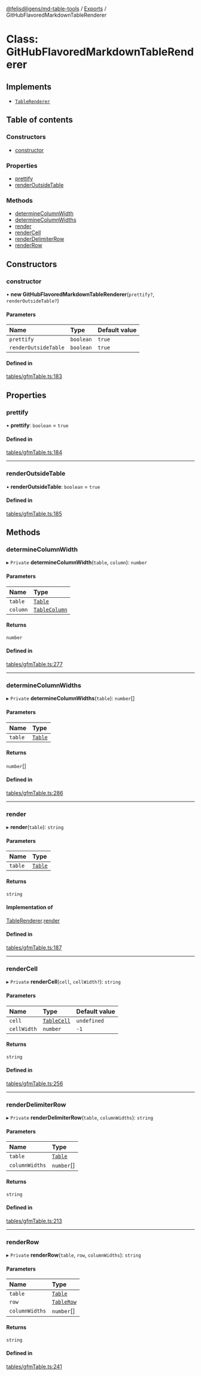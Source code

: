 [@felisdiligens/md-table-tools](../README.md) / [Exports](../modules.md) / GitHubFlavoredMarkdownTableRenderer

# Class: GitHubFlavoredMarkdownTableRenderer

## Implements

- [`TableRenderer`](../interfaces/TableRenderer.md)

## Table of contents

### Constructors

- [constructor](GitHubFlavoredMarkdownTableRenderer.md#constructor)

### Properties

- [prettify](GitHubFlavoredMarkdownTableRenderer.md#prettify)
- [renderOutsideTable](GitHubFlavoredMarkdownTableRenderer.md#renderoutsidetable)

### Methods

- [determineColumnWidth](GitHubFlavoredMarkdownTableRenderer.md#determinecolumnwidth)
- [determineColumnWidths](GitHubFlavoredMarkdownTableRenderer.md#determinecolumnwidths)
- [render](GitHubFlavoredMarkdownTableRenderer.md#render)
- [renderCell](GitHubFlavoredMarkdownTableRenderer.md#rendercell)
- [renderDelimiterRow](GitHubFlavoredMarkdownTableRenderer.md#renderdelimiterrow)
- [renderRow](GitHubFlavoredMarkdownTableRenderer.md#renderrow)

## Constructors

### constructor

• **new GitHubFlavoredMarkdownTableRenderer**(`prettify?`, `renderOutsideTable?`)

#### Parameters

| Name | Type | Default value |
| :------ | :------ | :------ |
| `prettify` | `boolean` | `true` |
| `renderOutsideTable` | `boolean` | `true` |

#### Defined in

[tables/gfmTable.ts:183](https://github.com/FelisDiligens/md-table-tools/blob/0a55b82/src/tables/gfmTable.ts#L183)

## Properties

### prettify

• **prettify**: `boolean` = `true`

#### Defined in

[tables/gfmTable.ts:184](https://github.com/FelisDiligens/md-table-tools/blob/0a55b82/src/tables/gfmTable.ts#L184)

___

### renderOutsideTable

• **renderOutsideTable**: `boolean` = `true`

#### Defined in

[tables/gfmTable.ts:185](https://github.com/FelisDiligens/md-table-tools/blob/0a55b82/src/tables/gfmTable.ts#L185)

## Methods

### determineColumnWidth

▸ `Private` **determineColumnWidth**(`table`, `column`): `number`

#### Parameters

| Name | Type |
| :------ | :------ |
| `table` | [`Table`](Table.md) |
| `column` | [`TableColumn`](TableColumn.md) |

#### Returns

`number`

#### Defined in

[tables/gfmTable.ts:277](https://github.com/FelisDiligens/md-table-tools/blob/0a55b82/src/tables/gfmTable.ts#L277)

___

### determineColumnWidths

▸ `Private` **determineColumnWidths**(`table`): `number`[]

#### Parameters

| Name | Type |
| :------ | :------ |
| `table` | [`Table`](Table.md) |

#### Returns

`number`[]

#### Defined in

[tables/gfmTable.ts:286](https://github.com/FelisDiligens/md-table-tools/blob/0a55b82/src/tables/gfmTable.ts#L286)

___

### render

▸ **render**(`table`): `string`

#### Parameters

| Name | Type |
| :------ | :------ |
| `table` | [`Table`](Table.md) |

#### Returns

`string`

#### Implementation of

[TableRenderer](../interfaces/TableRenderer.md).[render](../interfaces/TableRenderer.md#render)

#### Defined in

[tables/gfmTable.ts:187](https://github.com/FelisDiligens/md-table-tools/blob/0a55b82/src/tables/gfmTable.ts#L187)

___

### renderCell

▸ `Private` **renderCell**(`cell`, `cellWidth?`): `string`

#### Parameters

| Name | Type | Default value |
| :------ | :------ | :------ |
| `cell` | [`TableCell`](TableCell.md) | `undefined` |
| `cellWidth` | `number` | `-1` |

#### Returns

`string`

#### Defined in

[tables/gfmTable.ts:256](https://github.com/FelisDiligens/md-table-tools/blob/0a55b82/src/tables/gfmTable.ts#L256)

___

### renderDelimiterRow

▸ `Private` **renderDelimiterRow**(`table`, `columnWidths`): `string`

#### Parameters

| Name | Type |
| :------ | :------ |
| `table` | [`Table`](Table.md) |
| `columnWidths` | `number`[] |

#### Returns

`string`

#### Defined in

[tables/gfmTable.ts:213](https://github.com/FelisDiligens/md-table-tools/blob/0a55b82/src/tables/gfmTable.ts#L213)

___

### renderRow

▸ `Private` **renderRow**(`table`, `row`, `columnWidths`): `string`

#### Parameters

| Name | Type |
| :------ | :------ |
| `table` | [`Table`](Table.md) |
| `row` | [`TableRow`](TableRow.md) |
| `columnWidths` | `number`[] |

#### Returns

`string`

#### Defined in

[tables/gfmTable.ts:241](https://github.com/FelisDiligens/md-table-tools/blob/0a55b82/src/tables/gfmTable.ts#L241)
